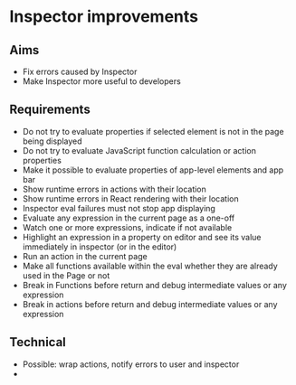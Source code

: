 Inspector improvements
======================

Aims
----

- Fix errors caused by Inspector
- Make Inspector more useful to developers

Requirements
------------

- Do not try to evaluate properties if selected element is not in the page being displayed
- Do not try to evaluate JavaScript function calculation or action properties
- Make it possible to evaluate properties of app-level elements and app bar
- Show runtime errors in actions with their location
- Show runtime errors in React rendering with their location
- Inspector eval failures must not stop app displaying
- Evaluate any expression in the current page as a one-off
- Watch one or more expressions, indicate if not available
- Highlight an expression in a property on editor and see its value immediately in inspector (or in the editor)
- Run an action in the current page
- Make all functions available within the eval whether they are already used in the Page or not
- Break in Functions before return and debug intermediate values or any expression
- Break in actions before return and debug intermediate values or any expression

Technical
---------

- Possible: wrap actions, notify errors to user and inspector
- 
